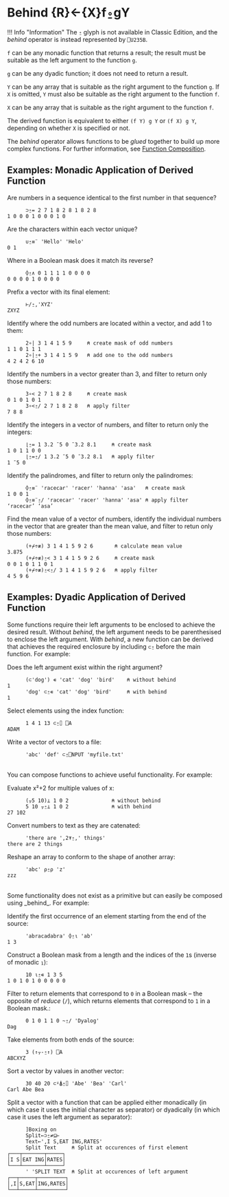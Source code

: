 <div style="display: none;">
  ⍛
</div>

<h1 class="heading"><span class="name">Behind</span> <span class="command">{R}←{X}f⍛gY</span></h1>

!!! Info "Information"
    The `⍛` glyph is not available in Classic Edition, and the _behind_ operator is instead represented by `⎕U235B`.

`f` can be any monadic function that returns a result; the result must be suitable as the left argument to the function `g`.

`g` can be any dyadic function; it does not need to return a result.

`Y` can be any array that is suitable as the right argument to the function `g`.
If `X` is omitted, `Y` must also be suitable as the right argument to the function `f`.

`X` can be any array that is suitable as the right argument to the function `f`.

The derived function is equivalent to either `(f Y) g Y` or `(f X) g Y`, depending on whether `X` is specified or not.

The _behind_ operator allows functions to be *glued* together to build up more complex functions. For further information, see [Function Composition](./operator-syntax.md).

<h2 class="example">Examples: Monadic Application of Derived Function</h2>

Are numbers in a sequence identical to the first number in that sequence?
```apl
      ⊃⍛= 2 7 1 8 2 8 1 8 2 8
1 0 0 0 1 0 0 0 1 0 
```

Are the characters within each vector unique?
```apl
      ∪⍛≡¨ 'Hello' 'Helo'
0 1
```

Where in a Boolean mask does it match its reverse?
```apl
      ⌽⍛∧ 0 1 1 1 1 0 0 0 0
0 0 0 0 1 0 0 0 0
```

Prefix a vector with its final element:
```apl
      ⊢/⍛,'XYZ'
ZXYZ
```

Identify where the odd numbers are located within a vector, and add 1 to them:
```apl
      2∘| 3 1 4 1 5 9     ⍝ create mask of odd numbers
1 1 0 1 1 1
      2∘|⍛+ 3 1 4 1 5 9   ⍝ add one to the odd numbers
4 2 4 2 6 10
```

Identify the numbers in a vector greater than 3, and filter to return only those numbers:
```apl
      3∘< 2 7 1 8 2 8     ⍝ create mask
0 1 0 1 0 1
      3∘<⍛/ 2 7 1 8 2 8   ⍝ apply filter
7 8 8
```

Identify the integers in a vector of numbers, and filter to return only the integers:
```apl
      ⌊⍛= 1 3.2 ¯5 0 ¯3.2 8.1     ⍝ create mask
1 0 1 1 0 0
      ⌊⍛=⍛/ 1 3.2 ¯5 0 ¯3.2 8.1   ⍝ apply filter
1 ¯5 0
```

Identify the palindromes, and filter to return only the palindromes:
```apl
      ⌽⍛≡¨ 'racecar' 'racer' 'hanna' 'asa'   ⍝ create mask
1 0 0 1
      ⌽⍛≡¨⍛/ 'racecar' 'racer' 'hanna' 'asa' ⍝ apply filter
‘racecar’ ‘asa’
```

Find the mean value of a vector of numbers, identify the individual numbers in the vector that are greater than the mean value, and filter to retun only those numbers:
```apl
      (+⌿÷≢) 3 1 4 1 5 9 2 6       ⍝ calculate mean value
3.875
      (+⌿÷≢)⍛< 3 1 4 1 5 9 2 6     ⍝ create mask
0 0 1 0 1 1 0 1
      (+⌿÷≢)⍛<⍛/ 3 1 4 1 5 9 2 6   ⍝ apply filter
4 5 9 6
```

<h2 class="example">Examples: Dyadic Application of Derived Function</h2>

Some functions require their left arguments to be enclosed to achieve the desired result. Without _behind_, the left argument needs to be parenthesised to enclose the left argument. With _behind_, a new function can be derived that achieves the required enclosure by including `⊂⍛` before the main function. For example:

Does the left argument exist within the right argument?
```apl
      (⊂'dog') ∊ 'cat' 'dog' 'bird'    ⍝ without behind
1
      'dog' ⊂⍛∊ 'cat' 'dog' 'bird'     ⍝ with behind
1
```

Select elements using the index function:
```apl
      1 4 1 13 ⊂⍛⌷ ⎕A
ADAM
```

Write a vector of vectors to a file:
```apl
      'abc' 'def' ⊂⍛⎕NPUT 'myfile.txt'
```
<br />
You can compose functions to achieve useful functionality. For example:

Evaluate x²+2 for multiple values of x: 
```apl
      (⍪5 10)⊥ 1 0 2              ⍝ without behind
      5 10 ⍪⍛⊥ 1 0 2              ⍝ with behind
27 102

```

Convert numbers to text as they are catenated:
```apl
      'there are ',2⍕⍛,' things'
there are 2 things
```

Reshape an array to conform to the shape of another array:
```apl
      'abc' ⍴⍛⍴ 'z'
zzz
```
<br />
Some functionality does not exist as a primitive but can easily be composed using _behind_. For example:

Identify the first occurrence of an element starting from the end of the source:
```apl
      'abracadabra' ⌽⍛⍳ 'ab'
1 3
```

Construct a Boolean mask from a length and the indices of the `1`s (inverse of monadic `⍸`):
```apl
      10 ⍳⍛∊ 1 3 5
1 0 1 0 1 0 0 0 0 0
```

Filter to return elements that correspond to `0` in a Boolean mask – the opposite of _reduce_ (`/`), which returns elements that correspond to `1` in a Boolean mask.:
```apl
      0 1 0 1 1 0 ~⍛/ 'Dyalog'
Dag
```

Take elements from both ends of the source:
```apl
      3 (↑⍪-⍛↑) ⎕A
ABCXYZ
```

Sort a vector by values in another vector:
```apl
      30 40 20 ⊂⍤⍋⍛⌷ 'Abe' 'Bea' 'Carl'
Carl Abe Bea
```

Split a vector with a function that can be applied either monadically (in which case it uses the initial character as separator) or dyadically (in which case it uses the left argument as separator):

```apl
      ]Boxing on
      Split←⊃⍛≠⊆⊢
      Text←',I S,EAT ING,RATES'
      Split Text     ⍝ Split at occurences of first element
┌───┬───────┬─────┐
│I S│EAT ING│RATES│
└───┴───────┴─────┘
      ' 'SPLIT TEXT  ⍝ Split at occurences of left argument
┌──┬─────┬─────────┐
│,I│S,EAT│ING,RATES│
└──┴─────┴─────────┘
```
